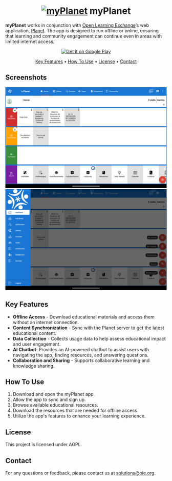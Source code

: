 <h1 align="center">
  <a href="https://play.google.com/store/apps/details?id=org.ole.planet.myplanet&hl=en"><img src="app/src/main/res/drawable/ole_logo.png" alt="myPlanet" height="25"></a>
  myPlanet
</h1>

**myPlanet** works in conjunction with [Open Learning Exchange](https://ole.org)’s web application, [Planet](https://github.com/open-learning-exchange/planet). The app is designed to run offline or online, ensuring that learning and community engagement can continue even in areas with limited internet access.

<p align="center">
 <a href="https://play.google.com/store/apps/details?id=org.ole.planet.myplanet&hl=en"><img src="https://play.google.com/intl/en_us/badges/images/generic/en-play-badge.png" alt="Get it on Google Play" height="60"></a>
</p>

<p align="center">
  <a href="#key-features">Key Features</a> •
  <a href="#how-to-use">How To Use</a> •
  <a href="#license">License</a> •
  <a href="#contact">Contact</a>
</p>

## Screenshots

![myPlanet dashboard](screenshots/myplanet-dashboard.png)
![myPlanet navigation menu](screenshots/myplanet-navigation-menu.png)

## Key Features

- **Offline Access** - Download educational materials and access them without an internet connection.
- **Content Synchronization** - Sync with the Planet server to get the latest educational content.
- **Data Collection** - Collects usage data to help assess educational impact and user engagement.
- **AI Chatbot**: Provides an AI-powered chatbot to assist users with navigating the app, finding resources, and answering questions.
- **Collaboration and Sharing** - Supports collaborative learning and knowledge sharing.

## How To Use

1. Download and open the myPlanet app.
2. Allow the app to sync and sign up.
3. Browse available educational resources.
4. Download the resources that are needed for offline access.
5. Utilize the app's features to enhance your learning experience.

## License

This project is licensed under AGPL.

## Contact

For any questions or feedback, please contact us at solutions@ole.org.
